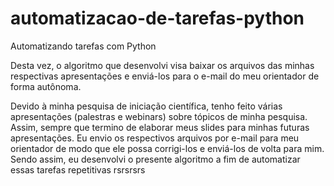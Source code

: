 # automatizacao-de-tarefas-python

Automatizando tarefas com Python

Desta vez, o algoritmo que desenvolvi visa baixar os arquivos das minhas respectivas apresentações e enviá-los para o e-mail do meu orientador de forma autônoma.

Devido à minha pesquisa de iniciação científica, tenho feito várias apresentações (palestras e webinars) sobre tópicos de minha pesquisa. Assim, sempre que termino de elaborar meus slides para minhas futuras apresentações. Eu envio os respectivos arquivos por e-mail para meu orientador de modo que ele possa corrigi-los e enviá-los de volta para mim. Sendo assim, eu desenvolvi o presente algoritmo a fim de automatizar essas tarefas repetitivas rsrsrsrs
